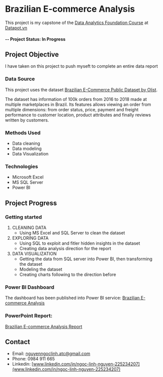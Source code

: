 # Brazilian E-commerce Analysis
This project is my capstone of the [Data Analytics Foundation Course](https://datapot.vn/khoa-hoc/data-analytics-foundation-daf/) at [Datapot.vn](https://datapot.vn/)

#### -- Project Status: In Progress

## Project Objective
I have taken on this project to push myseft to complete an entire data report

### Data Source
This project uses the dataset [Brazilian E-Commerce Public Dataset by Olist](https://www.kaggle.com/datasets/olistbr/brazilian-ecommerce).

The dataset has information of 100k orders from 2016 to 2018 made at multiple marketplaces in Brazil. Its features allows viewing an order from multiple dimensions: from order status, price, payment and freight performance to customer location, product attributes and finally reviews written by customers.

### Methods Used
* Data cleaning
* Data modeling
* Data Visualization

### Technologies
* Microsoft Excel
* MS SQL Server
* Power BI

## Project Progress
### Getting started
1. CLEANING DATA
   * Using MS Excel and SQL Server to clean the dataset
2. EXPLORING DATA
   * Using SQL to exploit and fitler hidden insights in the dataset
   * Creating data analysis direction for the report
3. DATA VISUALIZATION
   * Getting the data from SQL server into Power BI, then transforming the dataset
   * Modeling the dataset
   * Creating charts following to the direction before

### Power BI Dashboard
The dashboard has been published into Power BI service:
[Brazilian E-commerce Analysis]([https://app.powerbi.com/links/mcUuqZD83K?ctid=af1f3753-3925-4e6f-949b-97c007320803&pbi_source=linkShare](https://app.powerbi.com/view?r=eyJrIjoiNmE5NDliMzctMWZmOS00MGEzLWJlMDYtODEwMGU5MGNiZmJlIiwidCI6ImFmMWYzNzUzLTM5MjUtNGU2Zi05NDliLTk3YzAwNzMyMDgwMyIsImMiOjEwfQ%3D%3D))
### PowerPoint Report:
[Brazilian E-commerce Analysis Report](https://docs.google.com/presentation/d/1Oznj_-zcEVDZeZml-Tz0Y7S04ZSThN7L/edit?usp=sharing&ouid=111498002845463060383&rtpof=true&sd=true)

## Contact
* Email: [nguyenngoclinh.atc@gmail.com](nguyenngoclinh.atc@gmail.com)
* Phone: 0984 911 665
* Linkedin: [www.linkedin.com/in/ngoc-linh-nguyen-225234207](www.linkedin.com/in/ngoc-linh-nguyen-225234207)
